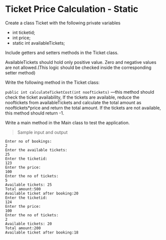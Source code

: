 # Ticket Price Calculation - Static


Create a class Ticket with the following private variables

- int ticketid;
- int price;
- static int availableTickets;

Include getters and setters methods in the Ticket class.

AvailableTickets should hold only positive value. Zero and negative values are not allowed.(This logic should be checked inside the corresponding setter method)

Write the following method in the Ticket class:

`public int calculateTicketCost(int nooftickets)` —this method should check the ticket availability, If the tickets are available, reduce the nooftickets from availableTickets and calculate the total amount as nooftickets*price  and return the total amount.  If the tickets are not available, this method should return -1.

Write a main method in the Main class to test the application.

> Sample input and output

    Enter no of bookings:
    2
    Enter the available tickets:
    25
    Enter the ticketid:
    123
    Enter the price:
    100
    Enter the no of tickets:
    5
    Available tickets: 25
    Total amount:500
    Available ticket after booking:20
    Enter the ticketid:
    124
    Enter the price:
    100
    Enter the no of tickets:
    2
    Available tickets: 20
    Total amount:200
    Available ticket after booking:18